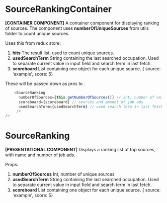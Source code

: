 # SourceRankingContainer

**[CONTAINER COMPONENT]**
A container component for displaying ranking of sources.
The component uses **numberOfUniqueSources** from utils folder to count unique sources.

Uses this from redux store:

1. **hits**
   The result list, used to count unique sources.
2. **usedSearchTerm**
   String containing the last searched occupation. Used to separate current value in input field and search term in last fetch.
3. **scoreboard**
   List containing one object for each unique source.
   { source: 'example', score: 5}

These will be passed down as pros to <SourceRanking />.

```javascript
    <SourceRanking
      numberOfSources={this.getNumberOfSources()} // int, number of unique sources
      scoreboard={scoreboard} // sources and amount of job ads
      usedSearchTerm={usedSearchTerm} // used search term in last fetch
     />
/>
```

# SourceRanking

**[PRESENTATIONAL COMPONENT]**
Displays a ranking list of top sources, with name and number of job ads.

Props:

1. **numberOfSources**
   Int, number of unique sources
2. **usedSearchTerm**
   String containing the last searched occupation. Used to separate current value in input field and search term in last fetch.
3. **scoreboard**
   List containing one object for each unique source.
   { source: 'example', score: 5}
